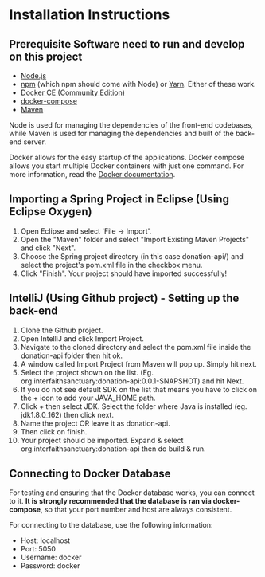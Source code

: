 # Installation Instructions

## Prerequisite Software need to run and develop on this project

* [Node.js](https://nodejs.org/en/download/)
* [npm](https://www.npmjs.com/) (which npm should come with Node) or [Yarn](https://yarnpkg.com/en/docs/getting-started). Either of these work.
* [Docker CE (Community Edition)](https://docs.docker.com/install/)
* [docker-compose](https://docs.docker.com/compose/install/)
* [Maven](https://maven.apache.org/download.cgi)

Node is used for managing the dependencies of the front-end codebases, while Maven is used for managing the dependencies and
built of the back-end server.

Docker allows for the easy startup of the applications. Docker compose allows you start multiple Docker containers with just
one command. For more information, read the [Docker documentation](../docker-and-docker-compose).

## Importing a Spring Project in Eclipse (Using Eclipse Oxygen)

1. Open Eclipse and select 'File -> Import'.
2. Open the "Maven" folder and select "Import Existing Maven Projects" and click "Next".
3. Choose the Spring project directory (in this case donation-api/) and select the project's pom.xml file in the checkbox menu.
4. Click "Finish". Your project should have imported successfully!

## IntelliJ (Using Github project) - Setting up the back-end

1. Clone the Github project.
2. Open IntelliJ and click Import Project.
3. Navigate to the cloned directory and select the pom.xml file inside the donation-api folder then hit ok.
4. A window called Import Project from Maven will pop up. Simply hit next.
5. Select the project shown on the list. (Eg. org.interfaithsanctuary:donation-api:0.0.1-SNAPSHOT) and hit Next.
6. If you do not see default SDK on the list that means you have to click on the + icon to add your JAVA_HOME path.
7. Click + then select JDK. Select the folder where Java is installed (eg. jdk1.8.0_162) then click next.
8. Name the project OR leave it as donation-api.
9. Then click on finish.
10. Your project should be imported. Expand & select org.interfaithsanctuary:donation-api then do build & run.

## Connecting to Docker Database

For testing and ensuring that the Docker database works, you can connect to it. **It is strongly recommended
that the database is ran via docker-compose**, so that your port number and host are always consistent.

For connecting to the database, use the following information:

* Host: localhost
* Port: 5050
* Username: docker
* Password: docker
